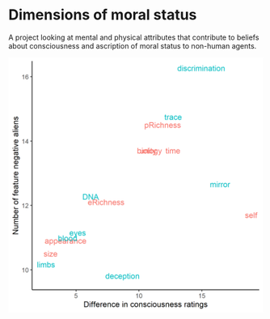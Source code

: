 # Dimensions of moral status

A project looking at mental and physical attributes that contribute to beliefs about consciousness and ascription of moral status to non-human agents.

![](docs/moralworth/figs/scatter.png)

